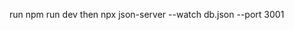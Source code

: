 
run        npm   run   dev       then      npx   json-server   --watch   db.json    --port    3001 
 
 
